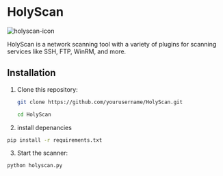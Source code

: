 # HolyScan

![holyscan-icon](https://github.com/user-attachments/assets/9cb6b069-264b-40fe-aafc-4c7d8cd117d8)

HolyScan is a network scanning tool with a variety of plugins for scanning services like SSH, FTP, WinRM, and more.


## Installation

1. Clone this repository:

   ```bash
   git clone https://github.com/yourusername/HolyScan.git
   ```
   ```bash
   cd HolyScan
   ```
2. install depenancies

```bash
pip install -r requirements.txt
```
3. Start the scanner:
```bash
python holyscan.py
```
